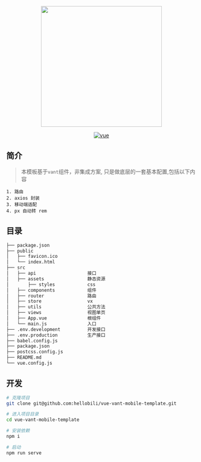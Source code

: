 
<p align="center">
  <img width="320" src="https://img.yzcdn.cn/vant/logo.png">
</p>
<p align="center">
  <a href="https://github.com/vuejs/vue">
    <img src="https://img.shields.io/badge/vue-2.6.10-brightgreen.svg" alt="vue">
  </a>
</p>


## 简介

> 本模板基于`vant`组件，非集成方案, 只是做底层的一套基本配置,包括以下内容

```
1. 路由
2. axios 封装
3. 移动端适配
4. px 自动转 rem

```

## 目录

```bash
├── package.json
├── public
│   ├── favicon.ico
│   └── index.html
├── src
│   ├── api                   接口
│   ├── assets                静态资源
│       ├── styles            css
│   ├── components            组件
│   ├── router                路由
│   ├── store                 vx
│   ├── utils                 公共方法
│   ├── views                 视图单页
│   ├── App.vue               根组件
│   └── main.js               入口
├── .env.development          开发接口
├── .env.production           生产接口
├── babel.config.js
├── package.json
├── postcss.config.js
├── README.md
└── vue.config.js
```

## 开发

```bash
# 克隆项目
git clone git@github.com:hellobili/vue-vant-mobile-template.git

# 进入项目目录
cd vue-vant-mobile-template

# 安装依赖
npm i

# 启动
npm run serve
```